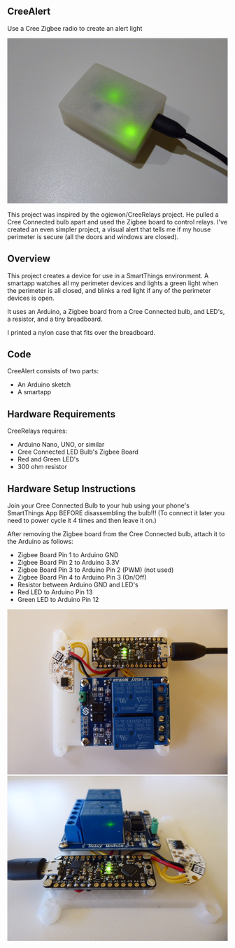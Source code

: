 ## CreeAlert
Use a Cree Zigbee radio to create an alert light

![screenshot](https://github.com/dzelenka/CreeAlert/blob/master/P1000978.JPG)

This project was inspired by the ogiewon/CreeRelays project. He pulled a Cree Connected bulb apart and used the Zigbee board to control relays. I've created an even simpler project, a visual alert that tells me if my house perimeter is secure (all the doors and windows are closed).

## Overview
This project creates a device for use in a SmartThings environment. A smartapp watches all my perimeter devices and lights a green light when the perimeter is all closed, and blinks a red light if any of the perimeter devices is open.

It uses an Arduino, a Zigbee board from a Cree Connected bulb, and LED's, a resistor, and a tiny breadboard.

I printed a nylon case that fits over the breadboard.

## Code
CreeAlert consists of two parts:
- An Arduino sketch
- A smartapp

## Hardware Requirements
CreeRelays requires:
- Arduino Nano, UNO, or similar
- Cree Connected LED Bulb's Zigbee Board
- Red and Green LED's
- 300 ohm resistor

## Hardware Setup Instructions
Join your Cree Connected Bulb to your hub using your phone's SmartThings App BEFORE disassembling the bulb!!! (To connect it later you need to power cycle it 4 times and then leave it on.)

After removing the Zigbee board from the Cree Connected bulb, attach it to the Arduino as follows:
 - Zigbee Board Pin 1 to Arduino GND
 - Zigbee Board Pin 2 to Arduino 3.3V
 - Zigbee Board Pin 3 to Arduino Pin 2 (PWM) (not used)
 - Zigbee Board Pin 4 to Arduino Pin 3 (On/Off)
 - Resistor between Arduino GND and LED's
 - Red LED to Arduino Pin 13
 - Green LED to Arduino Pin 12
  
![screenshot](https://github.com/dzelenka/CreeRelays/blob/master/P1000970.JPG)
![screenshot](https://github.com/dzelenka/CreeRelays/blob/master/P1000971.JPG)

